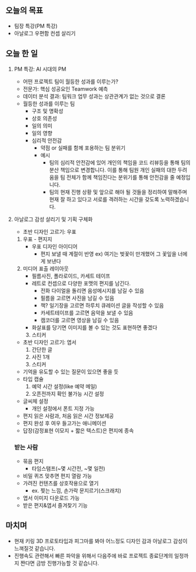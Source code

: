 ## 오늘의 목표
- 팀장 특강(PM 특강)
- 아날로그 우편함 컨셉 살리기

## 오늘 한 일
1. PM 특강: AI 시대의 PM
    - 어떤 프로젝트 팀이 월등한 성과를 이루는가?
    - 전문가: 핵심 성공요인 Teamwork 예측
    - 데이터 분석 결과: 팀워크 업무 성과는 상관관계가 없는 것으로 결론
    - 월등한 성과를 이루는 팀
        - 구조 및 명확성
        - 상호 의존성
        - 일의 의미
        - 일의 영향
        - 심리적 안전감
            - 약점 or 실패를 함께 포용하는 팀 분위기
            - 예시
                - 팀의 심리적 안전감에 있어 개인의 책임을
                코드 리뷰등을 통해 팀의 분산 책임으로 변경합니다. 이를 통해 팀원 개인 실패의 대한 두려움을 팀 전체가 함께 책임진다는 분위기를 통해 안전감을 줄 예정입니다.
                - 팀의 현재 진행 상황 및 앞으로 해야 될 것들을 정리하여 말해주며 현재 잘 하고 있다고 서로를 격려하는 시간을 갖도록 노력하겠습니다.


2. 아날로그 감성 살리기 및 기획 구체화
    - 초반 디자인 고르기: 우표
    1. 우표 - 편지지
        - 우표 디자인 아이디어
            - 편지 보낼 때 계절이 반영  ex) 여기는 벚꽃이 만개했어 그 꽃잎을 너에게 보낸다 
    2. 미디어 표출 레이아웃
        - 필름사진, 폴라로이드, 카세트 테이프
        - 레트로 컨셉으로 다양한 포맷의 편지를 남긴다.
            - 전화 다이얼을 돌리면 음성메시지를 남길 수 있음
            - 필름을 고르면 사진을 남길 수 있음
            - 책? 일기장을 고르면 하루치 큐레이션 글을 작성할 수 있음
            - 카세트테이프를 고르면 음악을 보낼 수 있음
            - 캠코더를 고르면 영상을 남길 수 있음
        - 화살표를 당기면 이미지를 볼 수 있는 것도 표현하면 좋겠다
        3. 스티커 
    - 초반 디자인 고르기: 엽서
        1. 간단한 글
        2. 사진 1개
        3. 스티커 
    - 기억을 유도할 수 있는 질문이 있으면 좋을 듯
    - 타입 캡슐
        1. 예약 시간 설정(like 예약 메일) 
        2. 오픈전까지 확인 불가능 시간 설정
    - 글씨체 설정
        - 개인 설정에서 폰트 지정 가능
    - 편지 읽은 사람과, 처음 읽은 시간 정보제공
    - 편지 완성 후 여우 들고가는 애니메이션
    - 답장(감정표현 이모지 + 짧은 텍스트)은 편지에 종속

    ### 받는 사람
    - 묶음 편지
        - 타임스탬프(~몇 시간전, ~몇 일전)
    - 비밀 퀴즈 맞추면 편지 열람 가능
    - 가려진 컨텐츠를 상호작용으로 열기
        - ex. 찢는 느낌, 손가락 문지르기(스크래치)
    - 엽서 이미지 다운로드 가능
    - 받은 편지&엽서 즐겨찾기 기능

## 마치며
- 현재 키링 3D 프로토타입과 피그마를 봐야 어느정도 디자인 감과 아날로그 감성이 느껴질것 같습니다.
- 진행속도 관련해서 빠른 파악을 위해서 다음주에 바로 프로젝트 종료단계의 일정까지 짠다면 금방 진행가능할 것 같습니다.